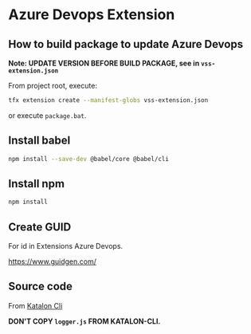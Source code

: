 # Azure Devops Extension


## How to build package to update Azure Devops

**Note: UPDATE VERSION BEFORE BUILD PACKAGE, see in `vss-extension.json`**

From project root, execute: 
```bash
tfx extension create --manifest-globs vss-extension.json
```

or execute `package.bat`.


## Install babel

```bash
npm install --save-dev @babel/core @babel/cli
```

## Install npm

```bash
npm install
```

## Create GUID
For id in Extensions Azure Devops.

https://www.guidgen.com/

## Source code
From [Katalon Cli](https://github.com/kms-technology/katalon-cli)

**DON'T COPY `logger.js` FROM KATALON-CLI.**